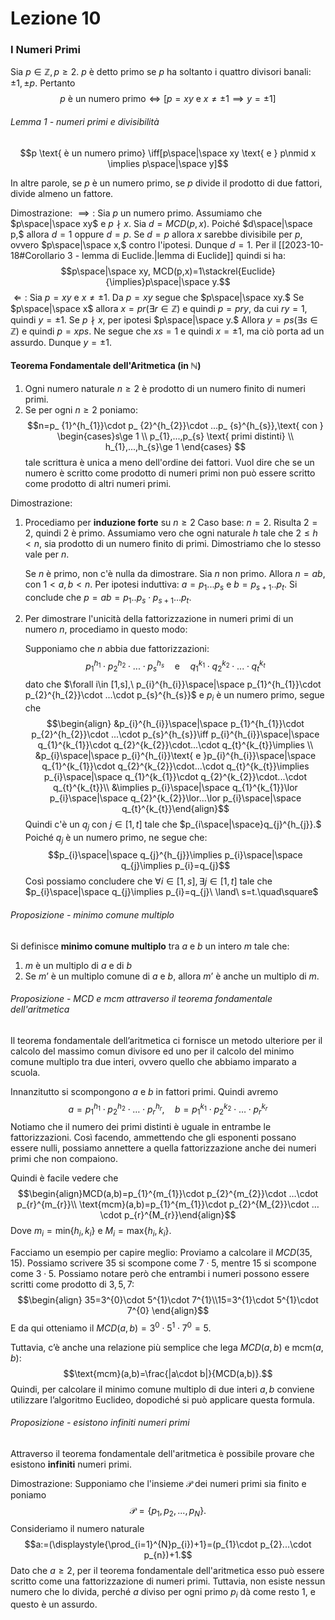 # Lezione 10
### I Numeri Primi
Sia $p \in \mathbb{Z},p\ge2.$ $p$ è detto primo se $p$ ha soltanto i quattro divisori banali: $\pm 1,\pm p$. Pertanto $$p \text{ è un numero primo} \iff[p=xy \text{ e } x\ne\pm1 \implies y=\pm1]$$
###### Lemma 1 - numeri primi e divisibilità
$$p \text{ è un numero primo} \iff[p\space|\space xy \text{ e } p\nmid x \implies p\space|\space y]$$

In altre parole, se $p$ è un numero primo, se $p$ divide il prodotto di due fattori, divide almeno un fattore.

Dimostrazione:
$\implies:$
Sia $p$ un numero primo. Assumiamo che $p\space|\space xy$ e $p\nmid x$. Sia $d=MCD(p,x).$ Poiché $d\space|\space p,$ allora $d=1$ oppure $d=p.$ Se $d=p$ allora $x$ sarebbe divisibile per $p$, ovvero $p\space|\space x,$ contro l'ipotesi. Dunque $d=1.$ Per il [[2023-10-18#Corollario 3 - lemma di Euclide.|lemma di Euclide]] quindi si ha:$$p\space|\space xy, MCD(p,x)=1\stackrel{Euclide}{\implies}p\space|\space y.$$
$\Longleftarrow:$
Sia $p=xy$ e $x\ne\pm 1.$ Da $p=xy$ segue che $p\space|\space xy.$
Se $p\space|\space x$ allora $x=pr(\exists r\in \mathbb{Z})$ e quindi $p=pry,$ da cui $ry=1,$ quindi $y=\pm 1.$ Se $p\nmid x,$ per ipotesi $p\space|\space y.$ Allora $y=ps(\exists s\in \mathbb{Z})$ e quindi $p=xps.$ Ne segue che $xs=1$ e quindi $x=\pm1,$ ma ciò porta ad un assurdo. Dunque $y=\pm1.$

#### Teorema Fondamentale dell'Aritmetica (in $\mathbb{N}$)
1) Ogni numero naturale $n\ge 2$ è prodotto di un numero finito di numeri primi.
2) Se per ogni $n\ge2$ poniamo:$$n=p_ {1}^{h_{1}}\cdot p_ {2}^{h_{2}}\cdot ...p_ {s}^{h_{s}},\text{ con } \begin{cases}s\ge 1 \\ p_{1},...,p_{s}  \text{ primi distinti} \\ h_{1},...,h_{s}\ge 1 \end{cases} $$tale scrittura è unica a meno dell'ordine dei fattori. Vuol dire che se un numero è scritto come prodotto di numeri primi non può essere scritto come prodotto di altri numeri primi.

Dimostrazione:
1) Procediamo per **induzione forte** su $n\ge 2$
	Caso base: $n=2.$ Risulta $2=2,$ quindi $2$ è primo.
	Assumiamo vero che ogni naturale $h$ tale che $2\le h< n,$ sia prodotto di un numero finito di primi. Dimostriamo che lo stesso vale per $n.$
	
	Se $n$ è primo, non c'è nulla da dimostrare. Sia $n$ non primo. Allora $n=ab,$ con $1<a,b<n.$ Per ipotesi induttiva: $a=p_{1} ... p_{s}$ e $b=p_{s+1}..p_{t}$. Si conclude che $p=ab=p_{1}..p_{s}\cdot p_{s+1}...p_{t}$.
2) Per dimostrare l'unicità della fattorizzazione in numeri primi di un numero $n$, procediamo in questo modo:

	Supponiamo che $n$ abbia due fattorizzazioni:$$p_{1}^{h_{1}}\cdot p_{2}^{h_{2}}\cdot ...\cdot p_{s}^{h_{s}}\quad \text{e}\quad q_{1}^{k_{1}}\cdot q_{2}^{k_{2}}\cdot...\cdot q_{t}^{k_{t}}$$
	dato che $\forall i\in [1,s],\ p_{i}^{h_{i}}\space|\space p_{1}^{h_{1}}\cdot p_{2}^{h_{2}}\cdot ...\cdot p_{s}^{h_{s}}$  e $p_{i}$ è un numero primo, segue che $$\begin{align} &p_{i}^{h_{i}}\space|\space p_{1}^{h_{1}}\cdot p_{2}^{h_{2}}\cdot ...\cdot p_{s}^{h_{s}}\iff p_{i}^{h_{i}}\space|\space q_{1}^{k_{1}}\cdot q_{2}^{k_{2}}\cdot...\cdot q_{t}^{k_{t}}\implies \\ &p_{i}\space|\space p_{i}^{h_{i}}\text{ e }p_{i}^{h_{i}}\space|\space q_{1}^{k_{1}}\cdot q_{2}^{k_{2}}\cdot...\cdot q_{t}^{k_{t}}\implies p_{i}\space|\space q_{1}^{k_{1}}\cdot q_{2}^{k_{2}}\cdot...\cdot q_{t}^{k_{t}}\\ &\implies p_{i}\space|\space q_{1}^{k_{1}}\lor p_{i}\space|\space q_{2}^{k_{2}}\lor...\lor p_{i}\space|\space q_{t}^{k_{t}}\end{align}$$
	Quindi c'è un $q_{j}$ con $j\in[1,t]$ tale che $p_{i\space|\space}q_{j}^{h_{j}}.$ Poiché $q_{j}$ è un numero primo, ne segue che: $$p_{i}\space|\space q_{j}^{h_{j}}\implies p_{i}\space|\space q_{j}\implies p_{i}=q_{j}$$
	Così possiamo concludere che $\forall i\in[1,s],\exists j\in[1,t]$ tale che $p_{i}\space|\space q_{j}\implies p_{i}=q_{j}\ \land\ s=t.\quad\square$

###### Proposizione - minimo comune multiplo 
Si definisce **minimo comune multiplo** tra $a$ e $b$ un intero $m$ tale che:
1) $m$ è un multiplo di $a$ e di $b$
2) Se $m’$ è un multiplo comune di $a$ e $b,$ allora $m’$ è anche un multiplo di $m.$
###### Proposizione - $MCD$ e $\text{mcm}$ attraverso il teorema fondamentale dell'aritmetica
Il teorema fondamentale dell’aritmetica ci fornisce un metodo ulteriore per il calcolo del massimo comun divisore ed uno per il calcolo del minimo comune multiplo tra due interi, ovvero quello che abbiamo imparato a scuola.

Innanzitutto si scompongono $a$ e $b$ in fattori primi. Quindi avremo$$a=p_{1}^{h_{1}}\cdot p_{2}^{h_{2}}\cdot …\cdot p_{r}^{h_{r}}, \quad b=p_{1}^{k_{1}}\cdot p_{2}^{k_{2}}\cdot …\cdot p_{r}^{k_{r}}$$
Notiamo che il numero dei primi distinti è uguale in entrambe le fattorizzazioni. Così facendo, ammettendo che gli esponenti possano essere nulli, possiamo annettere a quella fattorizzazione anche dei numeri primi che non compaiono.

Quindi è facile vedere che $$\begin{align}MCD(a,b)=p_{1}^{m_{1}}\cdot p_{2}^{m_{2}}\cdot …\cdot p_{r}^{m_{r}}\\ \text{mcm}(a,b)=p_{1}^{m_{1}}\cdot p_{2}^{M_{2}}\cdot …\cdot p_{r}^{M_{r}}\end{align}$$
Dove $m_{i}=\text{min}\{h_{i},k_{i}\}$ e $M_{i}=\text{max}\{ h_{i},k_{i}\}.$ 

Facciamo un esempio per capire meglio:
	Proviamo a calcolare il $MCD(35,15).$ Possiamo scrivere $35$ si scompone come $7\cdot5,$ mentre $15$ si scompone come $3\cdot5.$ Possiamo notare però che entrambi i numeri possono essere scritti come prodotto di $3,5,7:$$$\begin{align} 35=3^{0}\cdot 5^{1}\cdot 7^{1}\\15=3^{1}\cdot 5^{1}\cdot 7^{0} \end{align}$$
	E da qui otteniamo il $MCD(a,b)=3^{0}\cdot5^{1}\cdot7^{0}=5.$

Tuttavia, c’è anche una relazione più semplice che lega $MCD(a,b)$ e $\text{mcm}(a,b):$$$\text{mcm}(a,b)=\frac{|a\cdot b|}{MCD(a,b)}.$$
Quindi, per calcolare il minimo comune multiplo di due interi $a,b$ conviene utilizzare l’algoritmo Euclideo, dopodiché si può applicare questa formula.
###### Proposizione - esistono infiniti numeri primi
Attraverso il teorema fondamentale dell'aritmetica è possibile provare che esistono **infiniti** numeri primi.

Dimostrazione:
	Supponiamo che l'insieme $\mathcal{P}$ dei numeri primi sia finito e poniamo $$\mathcal{P}=\{p_{1},p_{2},...,p_{N}\}.$$ Consideriamo il numero naturale $$a:=(\displaystyle{\prod_{i=1}^{N}p_{i})+1}=(p_{1}\cdot p_{2}...\cdot p_{n})+1.$$ Dato che $a\ge2$, per il teorema fondamentale dell'aritmetica esso può essere scritto come una fattorizzazione di numeri primi. Tuttavia, non esiste nessun numero che lo divida, perché $a$ diviso per ogni primo $p_{i}$ dà come resto $1,$ e questo è un assurdo.


